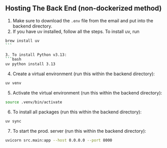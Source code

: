 ## Hosting The Back End (non-dockerized method)

1. Make sure to download the `.env` file from the email and put into the backend directory.
2. If you have uv installed, follow all the steps. To install uv, run

````bash
brew install uv
```

3. To install Python v3.13:
```bash
uv python install 3.13
````

4. Create a virtual environment (run this within the backend directory):

```bash
uv venv
```

5. Activate the virtual environment (run this within the backend directory):

```bash
source .venv/bin/activate
```

6. To install all packages (run this within the backend directory):

```bash
uv sync
```

7. To start the prod. server (run this within the backend directory):

```bash
uvicorn src.main:app --host 0.0.0.0 --port 8000
```
